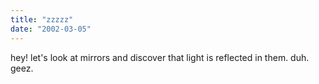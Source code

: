 ```yaml
---
title: "zzzzz"
date: "2002-03-05"
---
```


hey! let's look at mirrors and discover that light is reflected in them. duh. geez.
